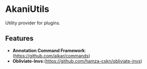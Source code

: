 # AkaniUtils
Utility provider for plugins.

## Features
- **Annotation Command Framework**:(https://github.com/aikar/commands)
- **Obliviate-Invs**:(https://github.com/hamza-cskn/obliviate-invs)
